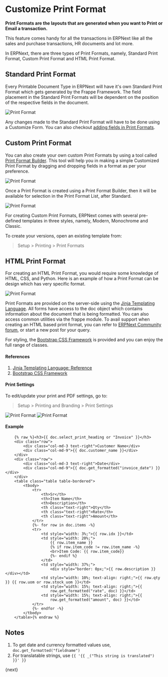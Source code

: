 <!-- add-breadcrumbs -->
# Customize Print Format

**Print Formats are the layouts that are generated when you want to Print or Email a transaction.**

This feature comes handy for all the transactions in ERPNext like all the sales and purchase transactions, HR documents and lot more.

In ERPNext, there are three types of Print Formats, namely, Standard Print Format, Custom Print Format and HTML Print Format.

## Standard Print Format

Every Printable Document Type in ERPNext will have it's own Standard Print Format which gets generated by the Frappe Framework. The field placement in the Standard Print Formats will be dependent on the position of the respective fields in the document.

<img alt="Print Format" class="screenshot" src="{{docs_base_url}}/v12/assets/img/customize/customize-standard-print-format.png">

Any changes made to the Standard Print Format will have to be done using a Customize Form. You can also checkout [adding fields in Print Formats](/docs/v12/user/manual/en/customize-erpnext/articles/making-fields-visible-in-print-format).

## Custom Print Format

You can also create your own custom Print Formats by using a tool called [Print Format Builder](/docs/v12/user/manual/en/setting-up/print/print-format-builder). This tool will help you in making a simple Customized Print Format by dragging and dropping fields in a format as per your preference.

<img alt="Print Format" class="screenshot" src="{{docs_base_url}}/v12/assets/img/customize/customize-cutom-print-format-builder2.gif">

Once a Print Format is created using a Print Format Builder, then it will be available for selection in the Print Format List, after Standard.

<img alt="Print Format" class="screenshot" src="{{docs_base_url}}/v12/assets/img/customize/customize-custom-print-format-4.png">

For creating Custom Print Formats, ERPNext comes with several pre-defined templates in three styles, namely, Modern, Monochrome and Classic.

To create your versions, open an existing template from:

> Setup > Printing > Print Formats

## HTML Print Format

For creating an HTML Print Format, you would require some knowledge of HTML, CSS, and Python. Here is an example of how a Print Format can be design which has very specific format.

<img alt="Print Format" class="screenshot" src="{{docs_base_url}}/v12/assets/img/customize/customize-custom-print-format-1.png">

Print Formats are provided on the server-side using the [Jinja Templating Language](http://jinja.pocoo.org/docs/v12/templates/). All forms have access to the doc object which contains information about the document that is being formatted. You can also access common utilities via the frappe module. To avail support when creating an HTML based print format, you can refer to [ERPNext Community forum](https://discuss.erpnext.com/), or start a new post for your query.

For styling, the [Bootstrap CSS Framework](http://getbootstrap.com/) is provided and you can enjoy the full range of classes.

#### References

1. [Jinja Templating Language: Reference](http://jinja.pocoo.org/docs/v12/templates/)
2. [Bootstrap CSS Framework](http://getbootstrap.com/)

#### Print Settings

To edit/update your print and PDF settings, go to:

> Setup > Printing and Branding > Print Settings

<img alt="Print Format" class="screenshot" src="{{docs_base_url}}/v12/assets/img/customize/customize-print-format-1.png">

<img alt="Print Format" class="screenshot" src="{{docs_base_url}}/v12/assets/img/customize/customize-print-format-2.png">

#### Example

        {% raw %}<h3>{{ doc.select_print_heading or "Invoice" }}</h3>
        <div class="row">
            <div class="col-md-3 text-right">Customer Name</div>
            <div class="col-md-9">{{ doc.customer_name }}</div>
        </div>
        <div class="row">
            <div class="col-md-3 text-right">Date</div>
            <div class="col-md-9">{{ doc.get_formatted("invoice_date") }}</div>
        </div>
        <table class="table table-bordered">
            <tbody>
                <tr>
                    <th>Sr</th>
                    <th>Item Name</th>
                    <th>Description</th>
                    <th class="text-right">Qty</th>
                    <th class="text-right">Rate</th>
                    <th class="text-right">Amount</th>
                </tr>
                {%- for row in doc.items -%}
                <tr>
                    <td style="width: 3%;">{{ row.idx }}</td>
                    <td style="width: 20%;">
                        {{ row.item_name }}
                        {% if row.item_code != row.item_name -%}
                        <br>Item Code: {{ row.item_code}}
                        {%- endif %}
                    </td>
                    <td style="width: 37%;">
                        <div style="border: 0px;">{{ row.description }}</div></td>
                    <td style="width: 10%; text-align: right;">{{ row.qty }} {{ row.uom or row.stock_uom }}</td>
                    <td style="width: 15%; text-align: right;">{{
                        row.get_formatted("rate", doc) }}</td>
                    <td style="width: 15%; text-align: right;">{{
                        row.get_formatted("amount", doc) }}</td>
                </tr>
                {%- endfor -%}
            </tbody>
        </table>{% endraw %}

## Notes

1. To get date and currency formatted values use, `doc.get_formatted("fieldname")`
1. For translatable strings, use `{{ '{{ _("This string is translated") }}' }}`

{next}
